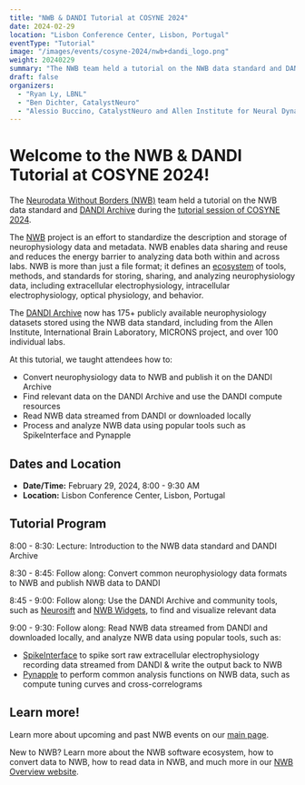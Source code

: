 ```yaml
---
title: "NWB & DANDI Tutorial at COSYNE 2024"
date: 2024-02-29
location: "Lisbon Conference Center, Lisbon, Portugal"
eventType: "Tutorial"
image: "/images/events/cosyne-2024/nwb+dandi_logo.png"
weight: 20240229
summary: "The NWB team held a tutorial on the NWB data standard and DANDI Archive during the tutorial session of COSYNE 2024, teaching attendees how to convert neurophysiology data to NWB, publish it on DANDI, find relevant data, and analyze NWB data using popular tools."
draft: false
organizers:
  - "Ryan Ly, LBNL"
  - "Ben Dichter, CatalystNeuro"
  - "Alessio Buccino, CatalystNeuro and Allen Institute for Neural Dynamics"
---
```


# Welcome to the NWB & DANDI Tutorial at COSYNE 2024!

The [Neurodata Without Borders (NWB)](https://www.nwb.org/) team held a tutorial on the NWB data standard and [DANDI Archive](https://www.dandiarchive.org/) during the [tutorial session of COSYNE 2024](https://www.cosyne.org/tutorials).

The [NWB](https://www.nwb.org/) project is an effort to standardize the description and storage of neurophysiology data and metadata. NWB enables data sharing and reuse and reduces the energy barrier to analyzing data both within and across labs. NWB is more than just a file format; it defines an [ecosystem](https://nwb-overview.readthedocs.io/en/latest/tools/analysis_tools_home.html) of tools, methods, and standards for storing, sharing, and analyzing neurophysiology data, including extracellular electrophysiology, intracellular electrophysiology, optical physiology, and behavior.

The [DANDI Archive](https://www.dandiarchive.org/) now has 175+ publicly available neurophysiology datasets stored using the NWB data standard, including from the Allen Institute, International Brain Laboratory, MICRONS project, and over 100 individual labs.

At this tutorial, we taught attendees how to:

- Convert neurophysiology data to NWB and publish it on the DANDI Archive
- Find relevant data on the DANDI Archive and use the DANDI compute resources
- Read NWB data streamed from DANDI or downloaded locally
- Process and analyze NWB data using popular tools such as SpikeInterface and Pynapple

## Dates and Location

* **Date/Time:** February 29, 2024, 8:00 - 9:30 AM
* **Location:** Lisbon Conference Center, Lisbon, Portugal

## Tutorial Program

8:00 - 8:30: Lecture: Introduction to the NWB data standard and DANDI Archive

8:30 - 8:45: Follow along: Convert common neurophysiology data formats to NWB and publish NWB data to DANDI

8:45 - 9:00: Follow along: Use the DANDI Archive and community tools, such as [Neurosift](https://github.com/flatironinstitute/neurosift) and [NWB Widgets](https://nwb-widgets.readthedocs.io/en/latest/), to find and visualize relevant data

9:00 - 9:30: Follow along: Read NWB data streamed from DANDI and downloaded locally, and analyze NWB data using popular tools, such as:

- [SpikeInterface](https://github.com/SpikeInterface/spikeinterface#spikeinterface-a-unified-framework-for-spike-sorting) to spike sort raw extracellular electrophysiology recording data streamed from DANDI & write the output back to NWB
- [Pynapple](https://pynapple-org.github.io/pynapple/) to perform common analysis functions on NWB data, such as compute tuning curves and cross-correlograms

## Learn more!

Learn more about upcoming and past NWB events on our [main page](https://neurodatawithoutborders.github.io/nwb_hackathons/).

New to NWB? Learn more about the NWB software ecosystem, how to convert data to NWB, how to read data in NWB, and much more in our [NWB Overview website](https://nwb-overview.readthedocs.io/).
